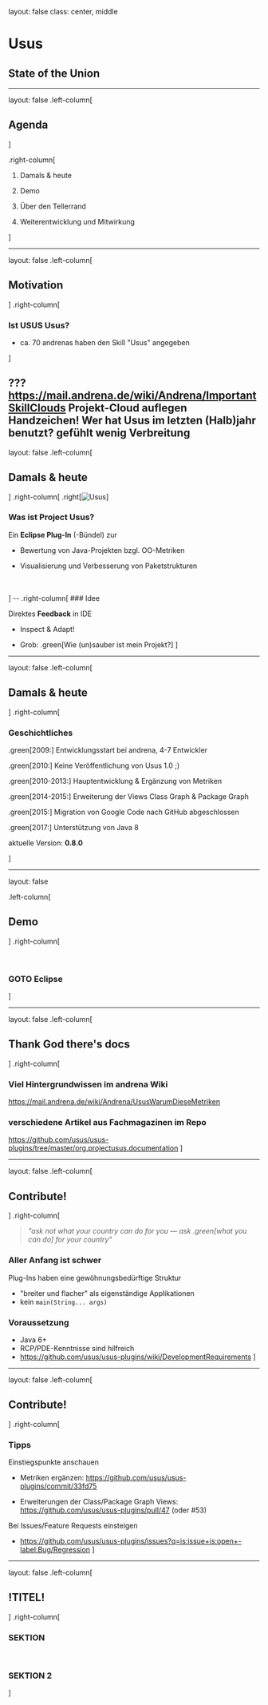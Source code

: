 
layout: false
class: center, middle

# Usus

## State of the Union

---

layout: false
.left-column[
  ## Agenda
]

.right-column[

1. Damals & heute

2. Demo

3. Über den Tellerrand

4. Weiterentwicklung und Mitwirkung

]


---

layout: false
.left-column[
  ## Motivation
]
.right-column[
  ### Ist USUS Usus?

- ca. 70 andrenas haben den Skill "Usus" angegeben

]

???
https://mail.andrena.de/wiki/Andrena/ImportantSkillClouds Projekt-Cloud auflegen
Handzeichen! Wer hat Usus im letzten (Halb)jahr benutzt?
gefühlt wenig Verbreitung
---

layout: false
.left-column[
  ## Damals & heute
]
.right-column[
  .right[![Usus](https://marketplace.eclipse.org/sites/default/files/usus-marketplace.png)]
  ### Was ist Project Usus?

  Ein **Eclipse Plug-In** (-Bündel) zur 

  - Bewertung von Java-Projekten bzgl. OO-Metriken

  - Visualisierung und Verbesserung von Paketstrukturen
  <br>
  <br>
]
--
.right-column[
  ### Idee

  Direktes **Feedback** in IDE

  - Inspect & Adapt!

  - Grob: .green[Wie (un)sauber ist mein Projekt?]
]

---

layout: false
.left-column[
  ## Damals & heute
]
.right-column[
  ### Geschichtliches

  .green[2009:] Entwicklungsstart bei andrena, 4-7 Entwickler
  
  .green[2010:] Keine Veröffentlichung von Usus 1.0 ;)
  
  .green[2010-2013:] Hauptentwicklung & Ergänzung von Metriken
  
  .green[2014-2015:] Erweiterung der Views Class Graph & Package Graph
  
  .green[2015:] Migration von Google Code nach GitHub abgeschlossen
  
  .green[2017:] Unterstützung von Java 8
  
  aktuelle Version: **0.8.0**
  <br>

]

---

layout: false

.left-column[
  ## Demo
]
.right-column[
  <br>
  <br>
  <br>

  ### GOTO Eclipse

]

---

layout: false
.left-column[
  ## Thank God there's docs
]
.right-column[
  ### Viel Hintergrundwissen im andrena Wiki
  https://mail.andrena.de/wiki/Andrena/UsusWarumDieseMetriken
  
  ### verschiedene Artikel aus Fachmagazinen im Repo
  https://github.com/usus/usus-plugins/tree/master/org.projectusus.documentation
]

---

layout: false
.left-column[
  ## Contribute!
]
.right-column[
  > *"ask not what your country can do for you — ask .green[what you can do] for your country"*
 
  ### Aller Anfang ist schwer
  
  Plug-Ins haben eine gewöhnungsbedürftige Struktur
  
  - "breiter und flacher" als eigenständige Applikationen
  - kein ``main(String... args)``
  
  ### Voraussetzung
  - Java 6+
  - RCP/PDE-Kenntnisse sind hilfreich
  - https://github.com/usus/usus-plugins/wiki/DevelopmentRequirements
]

---

layout: false
.left-column[
  ## Contribute!
]
.right-column[
  ### Tipps
  
  Einstiegspunkte anschauen
  - Metriken ergänzen: https://github.com/usus/usus-plugins/commit/33fd75
  
  - Erweiterungen der Class/Package Graph Views: https://github.com/usus/usus-plugins/pull/47 (oder #53)

  Bei Issues/Feature Requests einsteigen
  - https://github.com/usus/usus-plugins/issues?q=is:issue+is:open+-label:Bug/Regression
]

---

layout: false
.left-column[
  ## !TITEL!
]
.right-column[
  ### SEKTION

  <br>

  ### SEKTION 2
]
